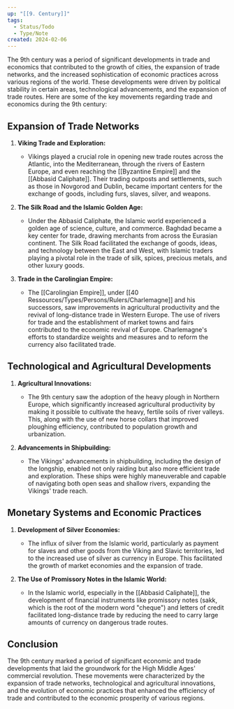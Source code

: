 ```yaml
---
up: "[[9. Century]]"
tags:
  - Status/Todo
  - Type/Note
created: 2024-02-06
---
```

The 9th century was a period of significant developments in trade and economics that contributed to the growth of cities, the expansion of trade networks, and the increased sophistication of economic practices across various regions of the world. These developments were driven by political stability in certain areas, technological advancements, and the expansion of trade routes. Here are some of the key movements regarding trade and economics during the 9th century:

## Expansion of Trade Networks

1. **Viking Trade and Exploration:**
   - Vikings played a crucial role in opening new trade routes across the Atlantic, into the Mediterranean, through the rivers of Eastern Europe, and even reaching the [[Byzantine Empire]] and the [[Abbasid Caliphate]]. Their trading outposts and settlements, such as those in Novgorod and Dublin, became important centers for the exchange of goods, including furs, slaves, silver, and weapons.

2. **The Silk Road and the Islamic Golden Age:**
   - Under the Abbasid Caliphate, the Islamic world experienced a golden age of science, culture, and commerce. Baghdad became a key center for trade, drawing merchants from across the Eurasian continent. The Silk Road facilitated the exchange of goods, ideas, and technology between the East and West, with Islamic traders playing a pivotal role in the trade of silk, spices, precious metals, and other luxury goods.

3. **Trade in the Carolingian Empire:**
   - The [[Carolingian Empire]], under [[40 Ressources/Types/Persons/Rulers/Charlemagne]] and his successors, saw improvements in agricultural productivity and the revival of long-distance trade in Western Europe. The use of rivers for trade and the establishment of market towns and fairs contributed to the economic revival of Europe. Charlemagne's efforts to standardize weights and measures and to reform the currency also facilitated trade.

## Technological and Agricultural Developments

1. **Agricultural Innovations:**
   - The 9th century saw the adoption of the heavy plough in Northern Europe, which significantly increased agricultural productivity by making it possible to cultivate the heavy, fertile soils of river valleys. This, along with the use of new horse collars that improved ploughing efficiency, contributed to population growth and urbanization.

2. **Advancements in Shipbuilding:**
   - The Vikings' advancements in shipbuilding, including the design of the longship, enabled not only raiding but also more efficient trade and exploration. These ships were highly maneuverable and capable of navigating both open seas and shallow rivers, expanding the Vikings' trade reach.

## Monetary Systems and Economic Practices

1. **Development of Silver Economies:**
   - The influx of silver from the Islamic world, particularly as payment for slaves and other goods from the Viking and Slavic territories, led to the increased use of silver as currency in Europe. This facilitated the growth of market economies and the expansion of trade.

2. **The Use of Promissory Notes in the Islamic World:**
   - In the Islamic world, especially in the [[Abbasid Caliphate]], the development of financial instruments like promissory notes (sakk, which is the root of the modern word "cheque") and letters of credit facilitated long-distance trade by reducing the need to carry large amounts of currency on dangerous trade routes.

## Conclusion

The 9th century marked a period of significant economic and trade developments that laid the groundwork for the High Middle Ages' commercial revolution. These movements were characterized by the expansion of trade networks, technological and agricultural innovations, and the evolution of economic practices that enhanced the efficiency of trade and contributed to the economic prosperity of various regions.